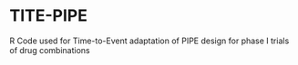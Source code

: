 # TITE-PIPE
R Code used for Time-to-Event adaptation of PIPE design for phase I trials of drug combinations

